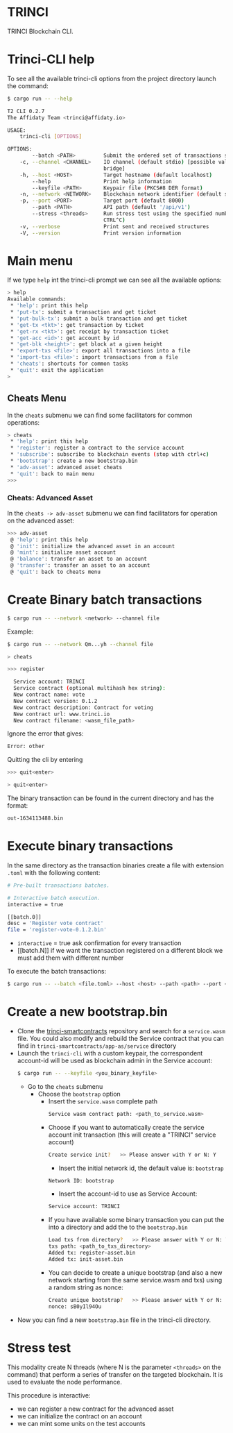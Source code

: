 TRINCI
======

TRINCI Blockchain CLI.

# Trinci-CLI help
To see all the available trinci-cli options from the project directory launch the command:
```bash
$ cargo run -- --help
```

```bash
T2 CLI 0.2.7
The Affidaty Team <trinci@affidaty.io>

USAGE:
    trinci-cli [OPTIONS]

OPTIONS:
        --batch <PATH>         Submit the ordered set of transactions specified in the file
    -c, --channel <CHANNEL>    IO channel (default stdio) [possible values: stdio, file, http,
                               bridge]
    -h, --host <HOST>          Target hostname (default localhost)
        --help                 Print help information
        --keyfile <PATH>       Keypair file (PKCS#8 DER format)
    -n, --network <NETWORK>    Blockchain network identifier (default skynet)
    -p, --port <PORT>          Target port (default 8000)
        --path <PATH>          API path (default '/api/v1')
        --stress <threads>     Run stress test using the specified number of threads (stop with
                               CTRL^C)
    -v, --verbose              Print sent and received structures
    -V, --version              Print version information
```


# Main menu
If we type `help` int the trinci-cli prompt we can see all the available options:

```bash
> help
Available commands:
 * 'help': print this help
 * 'put-tx': submit a transaction and get ticket
 * 'put-bulk-tx': submit a bulk transaction and get ticket
 * 'get-tx <tkt>': get transaction by ticket
 * 'get-rx <tkt>': get receipt by transaction ticket
 * 'get-acc <id>': get account by id
 * 'get-blk <height>': get block at a given height
 * 'export-txs <file>': export all transactions into a file
 * 'import-txs <file>': import transactions from a file
 * 'cheats': shortcuts for common tasks
 * 'quit': exit the application
> 
```

## Cheats Menu

In the `cheats` submenu we can find some facilitators for common operations:
```bash
> cheats
 * 'help': print this help
 * 'register': register a contract to the service account
 * 'subscribe': subscribe to blockchain events (stop with ctrl+c)
 * 'bootstrap': create a new bootstrap.bin
 * 'adv-asset': advanced asset cheats
 * 'quit': back to main menu
>>> 
```

### Cheats: Advanced Asset
In the `cheats -> adv-asset` submenu we can find facilitators for operation on the advanced asset:
```bash
>>> adv-asset
 @ 'help': print this help
 @ 'init': initialize the advanced asset in an account
 @ 'mint': initialize asset account
 @ 'balance': transfer an asset to an account
 @ 'transfer': transfer an asset to an account
 @ 'quit': back to cheats menu
 ```
# Create Binary batch transactions
```bash
$ cargo run -- --network <network> --channel file
```

Example:
```bash
$ cargo run -- --network Qm...yh --channel file
```

```bash
> cheats
```

```bash
>>> register
```

```bash
  Service account: TRINCI
  Service contract (optional multihash hex string):
  New contract name: vote
  New contract version: 0.1.2
  New contract description: Contract for voting
  New contract url: www.trinci.io
  New contract filename: <wasm_file_path>
```

Ignore the error that gives:
```bash
Error: other
``` 

Quitting the cli by entering 
```bash
>>> quit<enter>
```

```bash
> quit<enter>
```

The binary transaction can be found in the current directory and has the format:
```bash
out-1634113488.bin
```

# Execute binary transactions
In the same directory as the transaction binaries create a file with extension `.toml` with the following content:

```bash
# Pre-built transactions batches.

# Interactive batch execution.
interactive = true

[[batch.0]]
desc = 'Register vote contract'
file = 'register-vote-0.1.2.bin'
```

 - `interactive` = true
   ask confirmation for every transaction
 - [[batch.N]]
   if we want the transaction registered on a different block we must add them with different number

To execute the batch transactions:
```bash
$ cargo run -- --batch <file.toml> --host <host> --path <path> --port <port> --network <network>
```

# Create a new bootstrap.bin
 - Clone the [trinci-smartcontracts](https://github.com/affidaty-blockchain/trinci-smartcontracts) repository and search for a `service.wasm` file. 
   You could also modify and rebuild the Service contract that you can find in `trinci-smartcontracts/app-as/service` directory
 - Launch the `trinci-cli` with a custom keypair, the correspondent account-id will be used as blockchain admin in the Service account:
   ```bash
   $ cargo run -- --keyfile <you_binary_keyfile>
   ```
   - Go to the `cheats` submenu
     - Choose the `bootstrap` option
       - Insert the `service.wasm` complete path
         ```bash
         Service wasm contract path: <path_to_service.wasm>
         ```
       - Choose if you want to automatically create the service account init transaction (this will create a "TRINCI" service account)
         ```bash
         Create service init?   >> Please answer with Y or N: Y
         ```
         - Insert the initial network id, the default value is: `bootstrap`
         ```bash
         Network ID: bootstrap
         ```
         - Insert the account-id to use as Service Account:
         ```bash
         Service account: TRINCI
         ```
       - If you have available some binary transaction you can put the into a directory and add the to the `bootstrap.bin`
         ```bash
         Load txs from directory?   >> Please answer with Y or N: Y
         txs path: <path_to_txs_directory>
         Added tx: register-asset.bin
         Added tx: init-asset.bin
         ```
       - You can decide to create a unique bootstrap (and also a new network starting from the same service.wasm and txs) using a random string as nonce:
         ```bash
         Create unique bootstrap?   >> Please answer with Y or N: 
         nonce: sB0yIl94Ou
         ```
  - Now you can find a new `bootstrap.bin` file in the trinci-cli directory.


# Stress test
This modality create N threads (where N is the parameter `<threads>` on the command) that perform a
series of transfer on the targeted blockchain.
It is used to evaluate the node performance.

This procedure is interactive:
- we can register a new contract for the advanced asset
- we can initialize the contract on an account
- we can mint some units on the test accounts